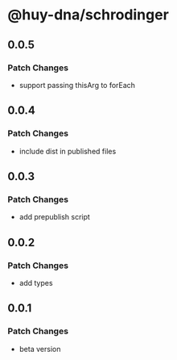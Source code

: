 # @huy-dna/schrodinger

## 0.0.5

### Patch Changes

- support passing thisArg to forEach

## 0.0.4

### Patch Changes

- include dist in published files

## 0.0.3

### Patch Changes

- add prepublish script

## 0.0.2

### Patch Changes

- add types

## 0.0.1

### Patch Changes

- beta version
